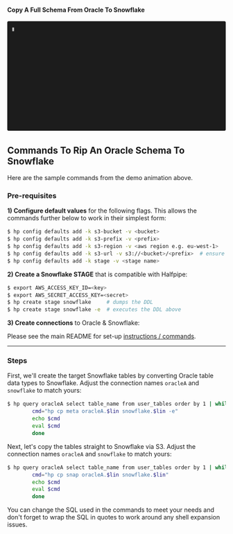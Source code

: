 #### Copy A Full Schema From Oracle To Snowflake
![Copy Full Schema From Oracle To Snowflake](./hp-oracle-full-schema-cp-snap.svg)

## Commands To Rip An Oracle Schema To Snowflake

Here are the sample commands from the demo animation above.

### Pre-requisites

__1) Configure default values__ for the following flags. 
This allows the commands further below to work in their simplest form:

```bash
$ hp config defaults add -k s3-bucket -v <bucket>
$ hp config defaults add -k s3-prefix -v <prefix>
$ hp config defaults add -k s3-region -v <aws region e.g. eu-west-1>
$ hp config defaults add -k s3-url -v s3://<bucket>/<prefix>  # ensure this matches the combined bucket and prefix used above (apologies for the duplication, i'll fix this soon)
$ hp config defaults add -k stage -v <stage name>
```

__2) Create a Snowflake STAGE__ that is compatible with Halfpipe:

```bash
$ export AWS_ACCESS_KEY_ID=<key>
$ export AWS_SECRET_ACCESS_KEY=<secret>
$ hp create stage snowflake     # dumps the DDL
$ hp create stage snowflake -e  # executes the DDL above
``` 

__3) Create connections__ to Oracle & Snowflake:

  Please see the main README for set-up [instructions / commands](https://github.com/relloyd/halfpipe#setup).


---


### Steps

First, we'll create the target Snowflake tables by converting Oracle table data types to Snowflake.
Adjust the connection names `oracleA` and `snowflake` to match yours:

```bash
$ hp query oracleA select table_name from user_tables order by 1 | while read lin; do
        cmd="hp cp meta oracleA.$lin snowflake.$lin -e"
        echo $cmd
        eval $cmd
        done
```

Next, let's copy the tables straight to Snowflake via S3.
Adjust the connection names `oracleA` and `snowflake` to match yours:

```bash
$ hp query oracleA select table_name from user_tables order by 1 | while read lin; do
        cmd="hp cp snap oracleA.$lin snowflake.$lin"
        echo $cmd
        eval $cmd
        done
```

You can change the SQL used in the commands to meet your needs and 
don't forget to wrap the SQL in quotes to work around any shell expansion issues.